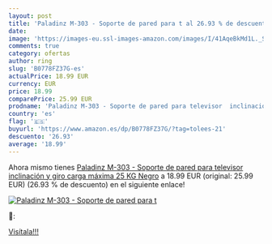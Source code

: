 ```yaml
---
layout: post
title: 'Paladinz M-303 - Soporte de pared para t al 26.93 % de descuento'
date: 
image: 'https://images-eu.ssl-images-amazon.com/images/I/41AqeBkMd1L._SL200_.jpg'
comments: true
category: ofertas
author: ring
slug: 'B0778FZ37G-es'
actualPrice: 18.99 EUR
currency: EUR
price: 18.99
comparePrice: 25.99 EUR
prodname: 'Paladinz M-303 - Soporte de pared para televisor  inclinación y giro  carga máxima  25 KG  Negro'
country: 'es'
flag: '🇪🇸'
buyurl: 'https://www.amazon.es/dp/B0778FZ37G/?tag=tolees-21'
descuento: '26.93'
average: '18.99'
---
```


Ahora mismo tienes [Paladinz M-303 - Soporte de pared para televisor  inclinación y giro  carga máxima  25 KG  Negro](https://www.amazon.es/dp/B0778FZ37G/?tag=tolees-21) a 18.99 EUR (original: 25.99 EUR) (26.93 %  de descuento) en el siguiente enlace!

[![Paladinz M-303 - Soporte de pared para t](https://images-eu.ssl-images-amazon.com/images/I/41AqeBkMd1L._SL200_.jpg)](https://www.amazon.es/dp/B0778FZ37G/?tag=tolees-21)

🔎:


[Visítala!!!](https://www.amazon.es/dp/B0778FZ37G/?tag=tolees-21)
